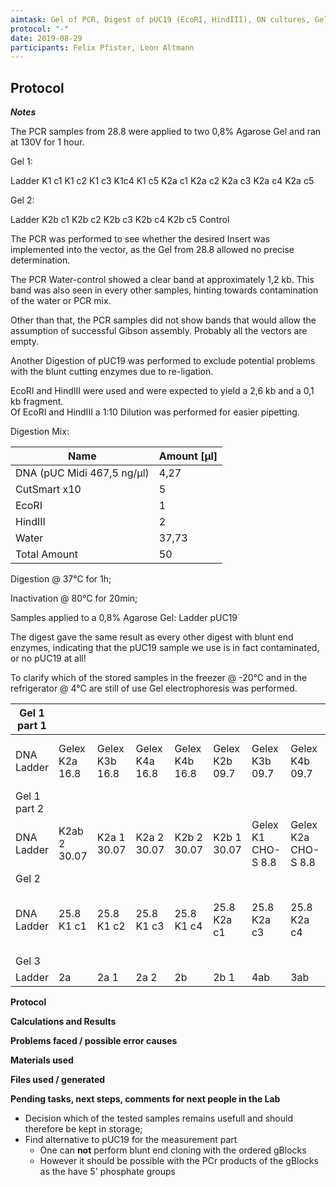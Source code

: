 ```yaml
---
aimtask: Gel of PCR, Digest of pUC19 (EcoRI, HindIII), ON cultures, Gel electrophoresis of unclear samples  
protocol: "-"
date: 2019-08-29  
participants: Felix Pfister, Leon Altmann 
---    
```

## Protocol  
  _**Notes**_

The PCR samples from 28.8 were applied to two 0,8% Agarose Gel and ran at 130V for 1 hour.

  

Gel 1:

Ladder K1 c1 K1 c2 K1 c3 K1c4 K1 c5 K2a c1 K2a c2 K2a c3 K2a c4 K2a c5

Gel 2:

Ladder K2b c1 K2b c2 K2b c3 K2b c4 K2b c5 Control

The PCR was performed to see whether the desired Insert was implemented into the vector, as the Gel from 28.8 allowed no precise determination.

The PCR Water-control showed a clear band at approximately 1,2 kb. This band was also seen in every other samples, hinting towards contamination of the water or PCR mix.

Other than that, the PCR samples did not show bands that would allow the assumption of successful Gibson assembly. Probably all the vectors are empty.

Another Digestion of pUC19 was performed to exclude potential problems with the blunt cutting enzymes due to re-ligation.

EcoRI and HindIII were used and were expected to yield a 2,6 kb and a 0,1 kb fragment.  
Of EcoRI and HindIII a 1:10 Dilution was performed for easier pipetting.

Digestion Mix:

|Name|Amount [µl]|
|--- |--- |
|DNA (pUC Midi 467,5 ng/µl)|4,27|
|CutSmart x10|5|
|EcoRI|1|
|HindIII|2|
|Water|37,73|
|Total Amount|50|

Digestion @ 37°C for 1h;

Inactivation @ 80°C for 20min;

Samples applied to a 0,8% Agarose Gel: Ladder pUC19

The digest gave the same result as every other digest with blunt end enzymes, indicating that the pUC19 sample we use is in fact contaminated, or no pUC19 at all!

To clarify which of the stored samples in the freezer @ -20°C and in the refrigerator @ 4°C are still of use Gel electrophoresis was performed.



|Gel 1 part 1||||||||||||||
|--- |--- |--- |--- |--- |--- |--- |--- |--- |--- |--- |--- |--- |--- |
|DNA Ladder|Gelex K2a 16.8|Gelex K3b 16.8|Gelex K4a 16.8|Gelex K4b 16.8|Gelex K2b 09.7|Gelex K3b 09.7|Gelex K4b 09.7|Gelex K4b 09.7|PC|Vector 4b/a|3ab pACYC184 p3|Psec digested Gelex 21.08|Attempt 3 pSec|
|Gel 1 part 2||||||||||||||
|DNA Ladder|K2ab 2 30.07|K2a 1 30.07|K2a 2 30.07|K2b 2 30.07|K2b 1 30.07|Gelex K1 CHO-S 8.8|Gelex K2a CHO-S 8.8|Gelex K2b CHO-S 8.8|Purified CFP 9.8|/|3ab 1|3ab 2|3ab 3|
|Gel 2||||||||||||||
|DNA Ladder|25.8 K1 c1|25.8 K1 c2|25.8 K1 c3|25.8 K1 c4|25.8 K2a c1|25.8 K2a c3|25.8 K2a c4|25.8 K2a c6|DNA CHO K2b c1 25.8|DNA CHO K2b c2 25.8|DNA CHO K2b c3 25.8|DNA CHO K2b c4 25.8||
|Gel 3||||||||||||||
|Ladder|2a|2a 1|2a 2|2b|2b 1|4ab|3ab|||||||

**Protocol**

  

  

  
**Calculations and Results**

  

  

**Problems faced / possible error causes**

  

  

  

**Materials used**

  

  

  

**Files used / generated**

  

  

  

  

**Pending tasks, next steps, comments for next people in the Lab**

-   Decision which of the tested samples remains usefull and should therefore be kept in storage;
-   Find alternative to pUC19 for the measurement part
    -   One can  **not**  perform blunt end cloning with the ordered gBlocks
    -   However it should be possible with the PCr products of the gBlocks as the have 5' phosphate groups

![<Beschreibung>](/labjournal-entries/images/Gel_1_doppel.png)
![<Beschreibung>](/labjournal-entries/images/Gel_2_einzel_heller.png)
![<Beschreibung>](/labjournal-entries/images/Gel_2_einzel.png)
![<Beschreibung>](/labjournal-entries/images/Gel_3_einzel_klein.png)




